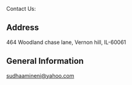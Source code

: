 Contact Us:

## Address

464 Woodland chase lane,
Vernon hill, IL-60061


## General Information

sudhaamineni@yahoo.com

